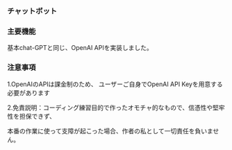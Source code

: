 ### チャットボット

### 主要機能

  基本chat-GPTと同じ、OpenAI APIを実装しました。

### 注意事項

  1.OpenAIのAPIは課金制のため、 ユーザーご自身でOpenAI API Keyを用意する必要があります

  2.免責説明：コーディング練習目的で作ったオモチャ的なもので、信憑性や堅牢性を担保できず、

  本番の作業に使って支障が起こった場合、作者の私として一切責任を負いません。

